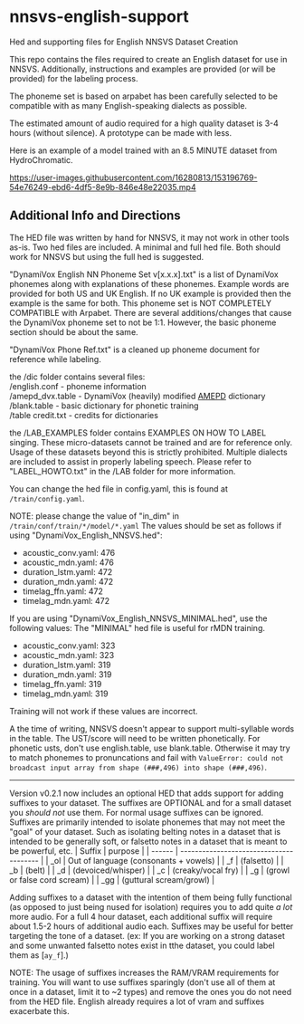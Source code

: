 # nnsvs-english-support
Hed and supporting files for English NNSVS Dataset Creation

This repo contains the files required to create an English dataset for use in NNSVS.
Additionally, instructions and examples are provided (or will be provided) for the labeling process.

The phoneme set is based on arpabet has been carefully selected to be compatible with as many English-speaking dialects as possible.

The estimated amount of audio required for a high quality dataset is 3-4 hours (without silence). A prototype can be made with less.

Here is an example of a model trained with an 8.5 MINUTE dataset from HydroChromatic.

https://user-images.githubusercontent.com/16280813/153196769-54e76249-ebd6-4df5-8e9b-846e48e22035.mp4

## Additional Info and Directions

The HED file was written by hand for NNSVS, it may not work in other tools as-is.
Two hed files are included. A minimal and full hed file. Both should work for NNSVS but using the full hed is suggested.

"DynamiVox English NN Phoneme Set v[x.x.x].txt" is a list of DynamiVox phonemes along with explanations of these phonemes.
Example words are provided for both US and UK English. If no UK example is provided then the example is the same for both.
This phoneme set is NOT COMPLETELY COMPATIBLE with Arpabet.
There are several additions/changes that cause the DynamiVox phoneme set to not be 1:1.
However, the basic phoneme section should be about the same.

"DynamiVox Phone Ref.txt" is a cleaned up phoneme document for reference while labeling.

the /dic folder contains several files:  
/english.conf - phoneme information  
/amepd_dvx.table - DynamiVox (heavily) modified [AMEPD](https://github.com/rhdunn/amepd) dictionary  
/blank.table - basic dictionary for phonetic training  
/table credit.txt - credits for dictionaries  

the /LAB_EXAMPLES folder contains EXAMPLES ON HOW TO LABEL singing.
These micro-datasets cannot be trained and are for reference only.
Usage of these datasets beyond this is strictly prohibited.
Multiple dialects are included to assist in properly labeling speech.
Please refer to "LABEL_HOWTO.txt" in the /LAB folder for more information.

You can change the hed file in config.yaml, this is found at `/train/config.yaml`.

NOTE: please change the value of "in_dim" in `/train/conf/train/*/model/*.yaml`
The values should be set as follows if using "DynamiVox_English_NNSVS.hed":

* acoustic_conv.yaml: 476
* acoustic_mdn.yaml: 476
* duration_lstm.yaml: 472
* duration_mdn.yaml: 472
* timelag_ffn.yaml: 472
* timelag_mdn.yaml: 472

If you are using "DynamiVox_English_NNSVS_MINIMAL.hed", use the following values:
The "MINIMAL" hed file is useful for rMDN training.

* acoustic_conv.yaml: 323
* acoustic_mdn.yaml: 323
* duration_lstm.yaml: 319
* duration_mdn.yaml: 319
* timelag_ffn.yaml: 319
* timelag_mdn.yaml: 319

Training will not work if these values are incorrect.

A the time of writing, NNSVS doesn't appear to support multi-syllable words in the table. The UST/score will need to be written phonetically.
For phonetic usts, don't use english.table, use blank.table.
Otherwise it may try to match phonemes to pronuncations and fail with `ValueError: could not broadcast input array from shape (###,496) into shape (###,496)`.
___
Version v0.2.1 now includes an optional HED that adds support for adding suffixes to your dataset. The suffixes are OPTIONAL and for a small dataset you _should not_ use them.
For normal usage suffixes can be ignored.
Suffixes are primarily intended to isolate phonemes that may not meet the "goal" of your dataset.
Such as isolating belting notes in a dataset that is intended to be generally soft, or falsetto notes in a dataset that is meant to be powerful, etc.
| Suffix | purpose                                 |
| ------ | --------------------------------------- |
| \_ol   | Out of language (consonants + vowels)   |
| \_f    | (falsetto)                              |
| \_b    | (belt)                                  |
| \_d    | (devoiced/whisper)                      |
| \_c    | (creaky/vocal fry)                      |
| \_g    | (growl or false cord scream)            |
| \_gg   | (guttural scream/growl)                 |

Adding suffixes to a dataset with the intention of them being fully functional (as opposed to just being nused for isolation) requires you to add quite _a lot_ more audio. For a full 4 hour dataset, each additional suffix will require about 1.5-2 hours of additional audio each.
Suffixes may be useful for better targeting the tone of a dataset. (ex: If you are working on a strong dataset and some unwanted falsetto notes exist in tthe dataset, you could label them as [`ay_f`].)

NOTE: The usage of suffixes increases the RAM/VRAM requirements for training. You will want to use suffixes sparingly (don't use all of them at once in a dataset, limit it to ~2 types) and remove the ones you do not need from the HED file. English already requires a lot of vram and suffixes exacerbate this.
